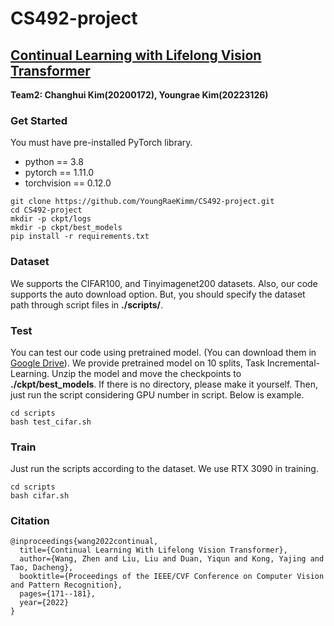 # CS492-project
## [Continual Learning with Lifelong Vision Transformer](https://openaccess.thecvf.com/content/CVPR2022/papers/Wang_Continual_Learning_With_Lifelong_Vision_Transformer_CVPR_2022_paper.pdf "논문")
**Team2: Changhui Kim(20200172), Youngrae Kim(20223126)**


### Get Started
You must have pre-installed PyTorch library. 
* python == 3.8
* pytorch == 1.11.0
* torchvision == 0.12.0

~~~
git clone https://github.com/YoungRaeKimm/CS492-project.git
cd CS492-project
mkdir -p ckpt/logs
mkdir -p ckpt/best_models
pip install -r requirements.txt
~~~

### Dataset
We supports the CIFAR100, and Tinyimagenet200 datasets. Also, our code supports the auto download option. But, you should specify the dataset path through script files in **./scripts/**.

### Test
You can test our code using pretrained model. (You can download them in [Google Drive](https://drive.google.com/file/d/1BtuslR4NkxjOSaQAHwJq1iyQ7mjD5vrR/view?usp=sharing "논문")). We provide pretrained model on 10 splits, Task Incremental-Learning.
Unzip the model and move the checkpoints to **./ckpt/best_models**. If there is no directory, please make it yourself. 
Then, just run the script considering GPU number in script.
Below is example.
~~~
cd scripts
bash test_cifar.sh
~~~

### Train
Just run the scripts according to the dataset. We use RTX 3090 in training.
~~~
cd scripts
bash cifar.sh
~~~

### Citation
~~~
@inproceedings{wang2022continual,
  title={Continual Learning With Lifelong Vision Transformer},
  author={Wang, Zhen and Liu, Liu and Duan, Yiqun and Kong, Yajing and Tao, Dacheng},
  booktitle={Proceedings of the IEEE/CVF Conference on Computer Vision and Pattern Recognition},
  pages={171--181},
  year={2022}
}
~~~


### 
